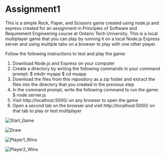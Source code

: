 # Assignment1

This is a simple Rock, Paper, and Scissors game created using node.js and express created for an assignment in Principles of Software and Requirement Engineering course at Ontario Tech University. This is a local multiplayer game that you can play by running it on a local Node.js Express server and using multiple tabs on a browser to play with one other player.

Follow the following instructions to test and play the game:
1. Download Node.js and Express on your computer
2. Create a directory by writing the following commands in your command prompt: 
    $ mkdir myapp
    $ cd myapp
3. Download the files from this repository as a zip folder and extract the files into the directory that you created in the previous step
4. In the command prompt, write the following command to run the game:
    $ node server.js
5. Visit http://localhost:5000/ on any browser to open the game
6. Open a second tab on the browser and visit http://localhost:5000/ on that tab to play or test multiplayer

![Start_Game](https://user-images.githubusercontent.com/60102839/74370105-85069d80-4da4-11ea-9bcf-582c1b809f5e.JPG)

![Draw](https://user-images.githubusercontent.com/60102839/74369964-4a046a00-4da4-11ea-91ab-6bf60edb606c.JPG)

![Player1_Wins](https://user-images.githubusercontent.com/60102839/74370079-7ae49f00-4da4-11ea-9b77-336e6457608f.JPG)

![Player2_Wins](https://user-images.githubusercontent.com/60102839/74370087-7fa95300-4da4-11ea-80c1-24364945c1ae.JPG)

